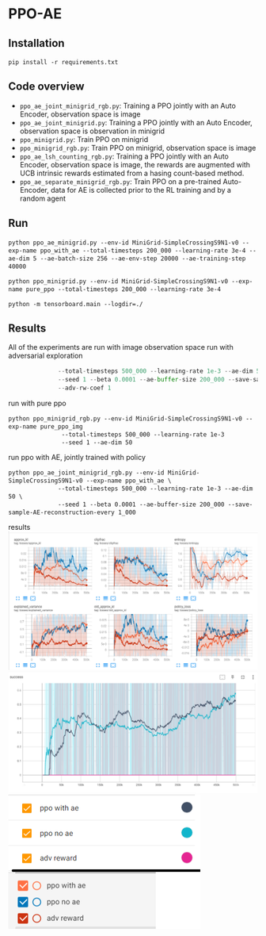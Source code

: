 # PPO-AE

## Installation
```
pip install -r requirements.txt
```

## Code overview

- `ppo_ae_joint_minigrid_rgb.py`: Training a PPO jointly with an Auto Encoder, observation space is image
- `ppo_ae_joint_minigrid.py`: Training a PPO jointly with an Auto Encoder, observation space is observation in minigrid
- `ppo_minigrid.py`: Train PPO on minigrid
- `ppo_minigrid_rgb.py`: Train PPO on minigrid, observation space is image
- `ppo_ae_lsh_counting_rgb.py`: Training a PPO jointly with an Auto Encoder, observation space is image, the rewards are augmented with UCB intrinsic rewards estimated from a hasing count-based method.
- `ppo_ae_separate_minigrid_rgb.py`: Train PPO on a pre-trained Auto-Encoder, data for AE is collected prior to the RL training and by a random agent

## Run
```
python ppo_ae_minigrid.py --env-id MiniGrid-SimpleCrossingS9N1-v0 --exp-name ppo_with_ae --total-timesteps 200_000 --learning-rate 3e-4 --ae-dim 5 --ae-batch-size 256 --ae-env-step 20000 --ae-training-step 40000
```

```
python ppo_minigrid.py --env-id MiniGrid-SimpleCrossingS9N1-v0 --exp-name pure_ppo --total-timesteps 200_000 --learning-rate 3e-4
```

```
python -m tensorboard.main --logdir=./
```

## Results
All of the experiments are run with image observation space
run with adversarial exploration
```python ppo_ae_advesarial_minigrid_rgb.py --env-id MiniGrid-SimpleCrossingS9N1-v0 --exp-name ppo_with_ae_adversarial_exploration \
              --total-timesteps 500_000 --learning-rate 1e-3 --ae-dim 50 \
              --seed 1 --beta 0.0001 --ae-buffer-size 200_000 --save-sample-AE-reconstruction-every 1_000 \
              --adv-rw-coef 1
```
run with pure ppo
```
python ppo_minigrid_rgb.py --env-id MiniGrid-SimpleCrossingS9N1-v0 --exp-name pure_ppo_img 
               --total-timesteps 500_000 --learning-rate 1e-3 
               --seed 1 --ae-dim 50
```
run ppo with AE, jointly trained with policy
```
python ppo_ae_joint_minigrid_rgb.py --env-id MiniGrid-SimpleCrossingS9N1-v0 --exp-name ppo_with_ae \
              --total-timesteps 500_000 --learning-rate 1e-3 --ae-dim 50 \
              --seed 1 --beta 0.0001 --ae-buffer-size 200_000 --save-sample-AE-reconstruction-every 1_000
```
results
![training losses](/img/loss.png "Training losses")
![training rewards](/img/reward.png "Training rewards")
![Legend](/img/legend.png "Legend")